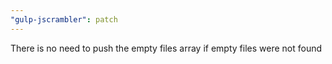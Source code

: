 ```yaml
---
"gulp-jscrambler": patch
---
```


There is no need to push the empty files array if empty files were not found
